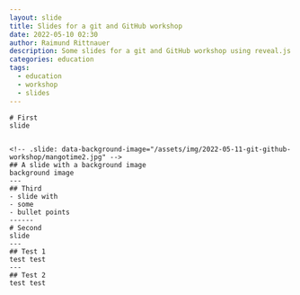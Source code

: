 ```yaml
---
layout: slide
title: Slides for a git and GitHub workshop
date: 2022-05-10 02:30
author: Raimund Rittnauer
description: Some slides for a git and GitHub workshop using reveal.js
categories: education
tags:
  - education
  - workshop
  - slides
---
```


	# First
	slide


	<!-- .slide: data-background-image="/assets/img/2022-05-11-git-github-workshop/mangotime2.jpg" -->
	## A slide with a background image
	background image
	---
	## Third
	- slide with
	- some
	- bullet points
	------
	# Second
	slide
	---
	## Test 1
	test test
	---
	## Test 2
	test test
